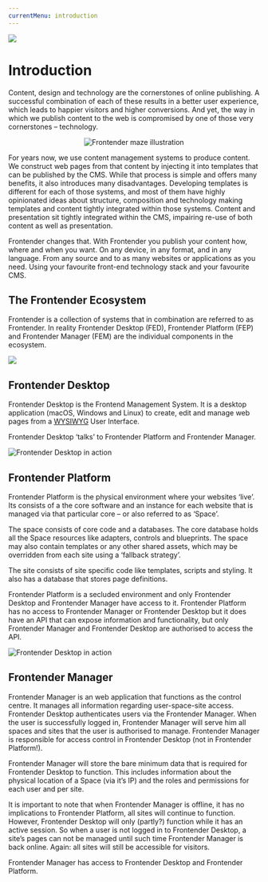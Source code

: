 ```yaml
---
currentMenu: introduction
---
```


![](https://getfrontender.com/assets/images/brand/frontender-light-bg.png)

# Introduction
Content, design and technology are the cornerstones of online publishing. A successful combination of each of these results in a better user experience, which leads to happier visitors and higher conversions. And yet, the way in which we publish content to the web is compromised by one of those very cornerstones – technology.

<p style="text-align: center;">
    <img class="small" src="https://getfrontender.com/assets/images/illustrations/F-Maze.png" alt="Frontender maze illustration"
</p>

For years now, we use content management systems to produce content. We construct web pages from that content by injecting it into templates that can be published by the CMS. While that process is simple and offers many benefits, it also introduces many disadvantages.
Developing templates is different for each of those systems, and most of them have highly opinionated ideas about structure, composition and technology making templates and content tightly integrated within those systems. Content and presentation sit tightly integrated within the CMS, impairing re-use of both content as well as presentation.

Frontender changes that. With Frontender you publish your content how, where and when you want. On any device, in any format, and in any language. From any source and to as many websites or applications as you need. Using your favourite front-end technology stack and your favourite CMS.

## The Frontender Ecosystem
Frontender is a collection of systems that in combination are referred to as Frontender. In reality Frontender Desktop (FED), Frontender Platform (FEP) and Frontender Manager (FEM) are the individual components in the ecosystem.

![](https://lh6.googleusercontent.com/tKsC09ZJSapku1TOeyrm4AnHkJZq1fO6UUsl2Ynr5wsJwqFTx1rmcurFpcNxf1V_JOFeQdHCryJntrOmNrzFHU2jgAOZqcHnRiYxpjnI2mdq9_ObXNPGxH7Kdh7cytXWxg)

## Frontender Desktop
Frontender Desktop is the Frontend Management System. It is a desktop application (macOS, Windows and Linux) to create, edit and manage web pages from a <a href="https://en.wikipedia.org/wiki/WYSIWYG" target="&#95;blank" rel="nofollow" title="What You See Is What You Get">WYSIWYG</a> User Interface.

Frontender Desktop ‘talks’ to Frontender Platform and Frontender Manager.

![Frontender Desktop in action](https://getfrontender.com/assets/images/product-shots/F-PagesList.png)

## Frontender Platform
Frontender Platform is the physical environment where your websites ‘live’. Its consists of a the core software and an instance for each website that is managed via that particular core – or also referred to as ‘Space’.

The space consists of core code and a databases. The core database holds all the Space resources like adapters, controls and blueprints. The space may also contain templates or any other shared assets, which may be overridden from each site using a ‘fallback strategy’.

The site consists of site specific code like templates, scripts and styling. It also has a database that stores page definitions.

Frontender Platform is a secluded environment and only Frontender Desktop and Frontender Manager have access to it. Frontender Platform has no access to Frontender Manager or Frontender Desktop but it does have an API that can expose information and functionality, but only Frontender Manager and Frontender Desktop are authorised to access the API.

![Frontender Desktop in action](https://getfrontender.com/assets/images/product-shots/F-LookupUnsplash.png)

## Frontender Manager
Frontender Manager is an web application that functions as the control centre. It manages all information regarding user-space-site access. Frontender Desktop authenticates users via the Frontender Manager. When the user is successfully logged in, Frontender Manager will serve him all spaces and sites that the user is authorised to manage. Frontender Manager is responsible for access control in Frontender Desktop (not in Frontender Platform!).

Frontender Manager will store the bare minimum data that is required for Frontender Desktop to function. This includes information about the physical location of a Space (via it’s IP) and the roles and permissions for each user and per site.

It is important to note that when Frontender Manager is offline, it has no implications to Frontender Platform, all sites will continue to function. However, Frontender Desktop will only (partly?) function while it has an active session. So when a user is not logged in to Frontender Desktop, a site’s pages can not be managed until such time Frontender Manager is back online. Again: all sites will still be accessible for visitors.

Frontender Manager has access to Frontender Desktop and Frontender Platform.
